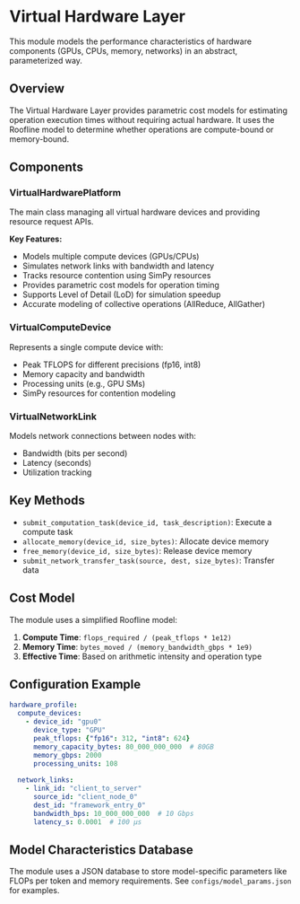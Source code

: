 # Virtual Hardware Layer

This module models the performance characteristics of hardware components (GPUs, CPUs, memory, networks) in an abstract, parameterized way.

## Overview

The Virtual Hardware Layer provides parametric cost models for estimating operation execution times without requiring actual hardware. It uses the Roofline model to determine whether operations are compute-bound or memory-bound.

## Components

### VirtualHardwarePlatform

The main class managing all virtual hardware devices and providing resource request APIs.

**Key Features:**
- Models multiple compute devices (GPUs/CPUs)
- Simulates network links with bandwidth and latency
- Tracks resource contention using SimPy resources
- Provides parametric cost models for operation timing
- Supports Level of Detail (LoD) for simulation speedup
- Accurate modeling of collective operations (AllReduce, AllGather)

### VirtualComputeDevice

Represents a single compute device with:
- Peak TFLOPS for different precisions (fp16, int8)
- Memory capacity and bandwidth
- Processing units (e.g., GPU SMs)
- SimPy resources for contention modeling

### VirtualNetworkLink

Models network connections between nodes with:
- Bandwidth (bits per second)
- Latency (seconds)
- Utilization tracking

## Key Methods

- `submit_computation_task(device_id, task_description)`: Execute a compute task
- `allocate_memory(device_id, size_bytes)`: Allocate device memory
- `free_memory(device_id, size_bytes)`: Release device memory
- `submit_network_transfer_task(source, dest, size_bytes)`: Transfer data

## Cost Model

The module uses a simplified Roofline model:

1. **Compute Time**: `flops_required / (peak_tflops * 1e12)`
2. **Memory Time**: `bytes_moved / (memory_bandwidth_gbps * 1e9)`
3. **Effective Time**: Based on arithmetic intensity and operation type

## Configuration Example

```yaml
hardware_profile:
  compute_devices:
    - device_id: "gpu0"
      device_type: "GPU"
      peak_tflops: {"fp16": 312, "int8": 624}
      memory_capacity_bytes: 80_000_000_000  # 80GB
      memory_gbps: 2000
      processing_units: 108
  
  network_links:
    - link_id: "client_to_server"
      source_id: "client_node_0"
      dest_id: "framework_entry_0"
      bandwidth_bps: 10_000_000_000  # 10 Gbps
      latency_s: 0.0001  # 100 µs
```

## Model Characteristics Database

The module uses a JSON database to store model-specific parameters like FLOPs per token and memory requirements. See `configs/model_params.json` for examples.